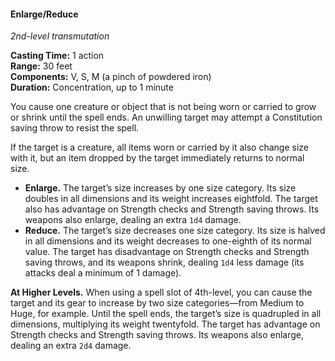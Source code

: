 #### Enlarge/Reduce
<!-- markdownlint-disable link-image-reference-definitions -->
[_metadata_:spell_name]:- "Enlarge/Reduce"
[_metadata_:spell_level]:- "2"
[_metadata_:spell_school]:- "transmutation"
[_metadata_:ritual]:- "false"
[_metadata_:casting_time_amount]:- "1"
[_metadata_:casting_time_unit]:- "action"
[_metadata_:range]:- "30 feet"
[_metadata_:target]:- "One creature or object"
[_metadata_:components_verbal]:- "true"
[_metadata_:components_somatic]:- "true"
[_metadata_:components_material]:- "true"
[_metadata_:components_material_description]:- "a pinch of powdered iron"
[_metadata_:duration]:- "1 minute"
[_metadata_:concentration]:- "true"
[_metadata_:saving_throw]:- "Constitution"
[_metadata_:saving_throw_success]:- "avoids_effect"
[_metadata_:compared_to_wotc_srd_5.1]:- "mechanics_different_wording_different"
[_metadata_:compared_to_a5e_srd]:- "mechanics_same_wording_different"
<!-- markdownlint-disable-next-line no-emphasis-as-heading -->
_2nd-level transmutation_

**Casting Time:** 1 action \
**Range:** 30 feet \
**Components:** V, S, M (a pinch of powdered iron) \
**Duration:** Concentration, up to 1 minute

You cause one creature or object  that is not being worn or carried to grow or shrink until the spell ends.
An unwilling target may attempt a Constitution saving throw to resist the spell.

If the target is a creature, all items worn or carried by it also change size with it, but an item dropped by the target immediately returns to normal size.

- **Enlarge.**
  The target’s size increases by one size category.
  Its size doubles in all dimensions and its weight increases eightfold.
  The target also has advantage on Strength checks and Strength saving throws.
  Its weapons also enlarge, dealing an extra `1d4` damage.
- **Reduce.**
  The target’s size decreases one size category.
  Its size is halved in all dimensions and its weight decreases to one-eighth of its normal value.
  The target has disadvantage on Strength checks and Strength saving throws, and its weapons shrink, dealing `1d4` less damage (its attacks deal a minimum of 1 damage).

**At Higher Levels.**
When using a spell slot of 4th-level, you can cause the target and its gear to increase by two size categories—from Medium to Huge, for example.
Until the spell ends, the target’s size is quadrupled in all dimensions, multiplying its weight twentyfold.
The target has advantage on Strength checks and Strength saving throws.
Its weapons also enlarge, dealing an extra `2d4` damage.
